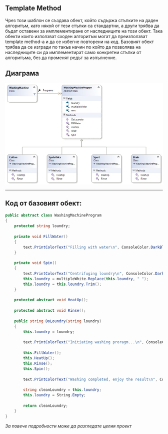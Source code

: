 ## Template Method

Чрез този шаблон се създава обект, който съдържа стъпките на даден алгоритъм, като някой от тези стъпки са стандартни, а други трябва да бъдат оставени за имплементиране от наследниците на този обект. Така обекти които използват сходен алгоритъм могат да преизползват template method-a и да се избегне повторени на код. Базовият обект трябва да се изгради по такъв начин по който да позволява на наследниците си да имплементират само конкретни стъпки от алгоритъма, без да променят редът за изпълнение. 

## Диаграма

![alt text](./template.jpg "Template Method")

---

## Код от базовият обект:

```C#
public abstract class WashingMachineProgram
{
    protected string loundry;

    private void FillWater()
    {
        text.PrintColorText("Filling with water\n", ConsoleColor.DarkBlue);
    }

    private void Spin()
    {
        text.PrintColorText("Centrifuging loundry\n", ConsoleColor.DarkRed);
        this.loundry = multipleWhite.Replace(this.loundry, " ");
        this.loundry = this.loundry.Trim();
    }

    protected abstract void HeatUp();

    protected abstract void Rinse();

    public string DoLoundry(string loundry)
    {
        this.loundry = loundry;

        text.PrintColorText("Initiating washing proragm...\n", ConsoleColor.DarkGreen);

        this.FillWater();
        this.HeatUp();
        this.Rinse();
        this.Spin();

        text.PrintColorText("Washing completed, enjoy the result\n", ConsoleColor.DarkGreen);

        string cleanLoundry = this.loundry;
        this.loundry = String.Empty;

        return cleanLoundry;
    }
}
```

*За повече подробности може да разгледате целия проект*
